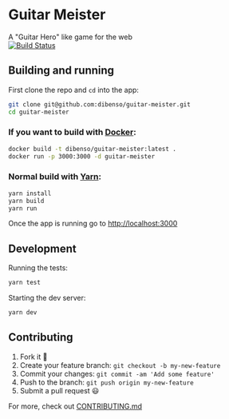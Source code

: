 # Guitar Meister     
A "Guitar Hero" like game for the web        
[![Build Status](https://travis-ci.com/dibenso/guitar-meister.svg?branch=main)](https://travis-ci.com/dibenso/guitar-meister)      
## Building and running
First clone the repo and `cd` into the app:     
```sh
git clone git@github.com:dibenso/guitar-meister.git
cd guitar-meister
```
### If you want to build with [Docker](https://www.docker.com/):
```sh
docker build -t dibenso/guitar-meister:latest .
docker run -p 3000:3000 -d guitar-meister
```
### Normal build with [Yarn](https://yarnpkg.com/):
```sh
yarn install
yarn build
yarn run
```
Once the app is running go to [http://localhost:3000](http://localhost:3000)
## Development
Running the tests:
```sh
yarn test
```
Starting the dev server:
```sh
yarn dev
```
## Contributing
1. Fork it :fork_and_knife:
2. Create your feature branch: `git checkout -b my-new-feature`
3. Commit your changes: `git commit -am 'Add some feature'`
4. Push to the branch: `git push origin my-new-feature`
5. Submit a pull request :smiley:

For more, check out [CONTRIBUTING.md](https://github.com/dibenso/guitar-meister/blob/main/CONTRIBUTING.md)
